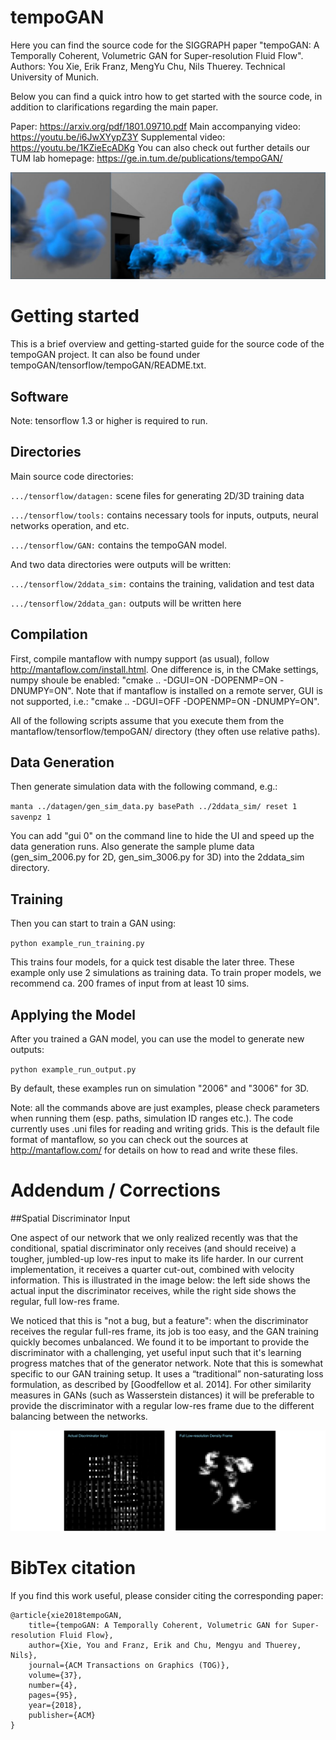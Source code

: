 # tempoGAN
Here you can find the source code for the SIGGRAPH paper "tempoGAN: A Temporally Coherent, Volumetric GAN for Super-resolution Fluid Flow".
Authors: You Xie, Erik Franz, MengYu Chu, Nils Thuerey. Technical University of Munich.

Below you can find a quick intro how to get started with the source code,
in addition to clarifications regarding the main paper.

Paper: <https://arxiv.org/pdf/1801.09710.pdf>
Main accompanying video: <https://youtu.be/i6JwXYypZ3Y>
Supplemental video: <https://youtu.be/1KZieEcADKg>
You can also check out further details our TUM lab homepage: <https://ge.in.tum.de/publications/tempoGAN/> 

![An example output of our trained 3D model (low-res left, tempoGAN right)](resources/tempoGAN.jpg)

# Getting started
This is a brief overview and getting-started guide for the source code of 
the tempoGAN project. It can also be found under tempoGAN/tensorflow/tempoGAN/README.txt.

## Software
Note: tensorflow 1.3 or higher is required to run.

## Directories
Main source code directories:

`.../tensorflow/datagen:` scene files for generating 2D/3D training data

`.../tensorflow/tools:`   contains necessary tools for inputs, outputs, 
					    neural networks operation, and etc.

`.../tensorflow/GAN:`     contains the tempoGAN model.

And two data directories were outputs will be written:

`.../tensorflow/2ddata_sim:` contains the training, validation and test data

`.../tensorflow/2ddata_gan:` outputs will be written here

## Compilation
First, compile mantaflow with numpy support (as usual), follow 
http://mantaflow.com/install.html.
One difference is, in the CMake settings, numpy shoule be enabled: 
"cmake .. -DGUI=ON -DOPENMP=ON -DNUMPY=ON".
Note that if mantaflow is installed on a remote server, GUI is not supported, i.e.:
"cmake .. -DGUI=OFF -DOPENMP=ON -DNUMPY=ON".

All of the following scripts assume that you execute them 
from the mantaflow/tensorflow/tempoGAN/ directory (they often
use relative paths).

## Data Generation
Then generate simulation data with the following command, e.g.:

`manta ../datagen/gen_sim_data.py basePath ../2ddata_sim/ reset 1 savenpz 1`

You can add "gui 0" on the command line to hide the UI and speed up the data
generation runs. Also generate the sample plume data (gen_sim_2006.py for 2D,
gen_sim_3006.py for 3D) into the 2ddata_sim directory.

## Training
Then you can start to train a GAN using:

`python example_run_training.py`

This trains four models, for a quick test disable the later three. These
example only use 2 simulations as training data. To train proper models, we
recommend ca. 200 frames of input from at least 10 sims.

## Applying the Model
After you trained a GAN model, you can use the model to generate new outputs:

`python example_run_output.py`

By default, these examples run on simulation "2006" and "3006" for 3D.

Note: all the commands above are just examples, please check parameters when
running them (esp. paths, simulation ID ranges etc.). The code currently uses
.uni files for reading and writing grids. This is the default file format of
mantaflow, so you can check out the sources at http://mantaflow.com/ 
for details on how to read and write these files.

# Addendum / Corrections

##Spatial Discriminator Input

One aspect of our network that we only realized recently was that the conditional, spatial discriminator only receives (and should receive) a tougher, jumbled-up low-res input to make its life harder. In our current implementation, it receives a quarter cut-out, combined with velocity information. This is illustrated in the image below: the left side shows the actual input the discriminator receives, while the right side shows the regular, full low-res frame.

We noticed that this is "not a bug, but a feature": when the discriminator receives the regular full-res frame, its job is too easy, and the GAN training quickly becomes unbalanced. We found it to be important to provide the discriminator with a challenging, yet useful input such that it's learning progress matches that of the generator network. Note that this is somewhat specific to our GAN training setup. It uses a “traditional” non-saturating loss formulation, as described by [Goodfellow et al. 2014]. For other similarity measures in GANs (such as Wasserstein distances) it will be preferable to provide the discriminator with a regular low-res frame due to the different balancing between the networks.

![Auctal Discriminator input (left) versus regular low-res frame (right)](resources/discriminator-correction.png)

# BibTex citation

If you find this work useful, please consider citing the corresponding paper:

```
@article{xie2018tempoGAN,
    title={tempoGAN: A Temporally Coherent, Volumetric GAN for Super-resolution Fluid Flow},
    author={Xie, You and Franz, Erik and Chu, Mengyu and Thuerey, Nils},
    journal={ACM Transactions on Graphics (TOG)},
    volume={37},
    number={4},
    pages={95},
    year={2018},
    publisher={ACM}
}
```
